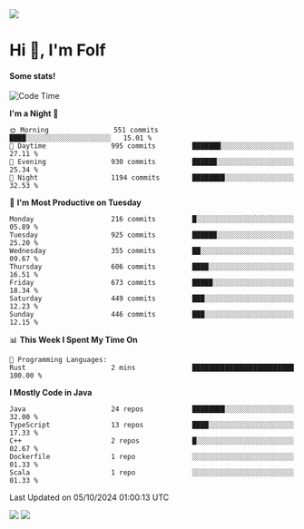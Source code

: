 <img src="https://komarev.com/ghpvc/?username=itsfolf"/>
<h1>Hi 👋, I'm Folf</h1>


#### Some stats!
<!--START_SECTION:waka-->
![Code Time](http://img.shields.io/badge/Code%20Time-2%2C363%20hrs%207%20mins-blue)

**I'm a Night 🦉** 

```text
🌞 Morning                551 commits         ████░░░░░░░░░░░░░░░░░░░░░   15.01 % 
🌆 Daytime                995 commits         ███████░░░░░░░░░░░░░░░░░░   27.11 % 
🌃 Evening                930 commits         ██████░░░░░░░░░░░░░░░░░░░   25.34 % 
🌙 Night                  1194 commits        ████████░░░░░░░░░░░░░░░░░   32.53 % 
```
📅 **I'm Most Productive on Tuesday** 

```text
Monday                   216 commits         █░░░░░░░░░░░░░░░░░░░░░░░░   05.89 % 
Tuesday                  925 commits         ██████░░░░░░░░░░░░░░░░░░░   25.20 % 
Wednesday                355 commits         ██░░░░░░░░░░░░░░░░░░░░░░░   09.67 % 
Thursday                 606 commits         ████░░░░░░░░░░░░░░░░░░░░░   16.51 % 
Friday                   673 commits         █████░░░░░░░░░░░░░░░░░░░░   18.34 % 
Saturday                 449 commits         ███░░░░░░░░░░░░░░░░░░░░░░   12.23 % 
Sunday                   446 commits         ███░░░░░░░░░░░░░░░░░░░░░░   12.15 % 
```


📊 **This Week I Spent My Time On** 

```text
💬 Programming Languages: 
Rust                     2 mins              █████████████████████████   100.00 % 
```

**I Mostly Code in Java** 

```text
Java                     24 repos            ████████░░░░░░░░░░░░░░░░░   32.00 % 
TypeScript               13 repos            ████░░░░░░░░░░░░░░░░░░░░░   17.33 % 
C++                      2 repos             █░░░░░░░░░░░░░░░░░░░░░░░░   02.67 % 
Dockerfile               1 repo              ░░░░░░░░░░░░░░░░░░░░░░░░░   01.33 % 
Scala                    1 repo              ░░░░░░░░░░░░░░░░░░░░░░░░░   01.33 % 
```




 Last Updated on 05/10/2024 01:00:13 UTC
<!--END_SECTION:waka-->
<a src="https://discord.com/users/1090088995976925305"><img src="https://lanyard-profile-readme.vercel.app/api/1090088995976925305"/></a></td> 
<img src="https://hit.yhype.me/github/profile?user_id=9268058"/>
